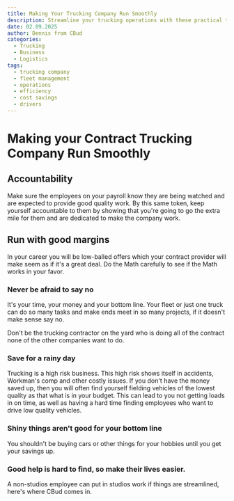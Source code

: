 ```yaml
---
title: Making Your Trucking Company Run Smoothly
description: Streamline your trucking operations with these practical tips and strategies for efficiency, cost savings, and driver satisfaction.
date: 02.09.2025 
author: Dennis from CBud
categories:
  - Trucking
  - Business
  - Logistics
tags:
  - trucking company
  - fleet management
  - operations
  - efficiency
  - cost savings
  - drivers
---
```


# Making your Contract Trucking Company Run Smoothly

## Accountability

Make sure the employees on your payroll know they are being watched and are expected to provide good quality work. By this same token, keep yourself accountable to them by showing that you're going to go the extra mile for them and are dedicated to make the company work.


## Run with good margins 

In your career you will be low-balled offers which your contract provider will make seem as if it's a great deal. Do the Math carefully to see if the Math works in your favor.

### Never be afraid to say no

It's your time, your money and your bottom line. Your fleet or just one truck can do so many tasks and make ends meet in so many projects, if it doesn't make sense say no. 

Don't be the trucking contractor on the yard who is doing all of the contract none of the other companies want to do. 


### Save for a rainy day

Trucking is a high risk business. This high risk shows itself in accidents, Workman's comp and other costly issues. If you don't have the money saved up, then you will often find yourself fielding vehicles of the lowest quality as that what is in your budget. 
This can lead to you not getting loads in on time, as well as having a hard time finding employees who want to drive low quality vehicles.



### Shiny things aren't good for your bottom line

You shouldn't be buying cars or other things for your hobbies until you get your savings up.

### Good help is hard to find, so make their lives easier.

A non-studios employee can put in studios work if things are streamlined, here's where CBud comes in.
